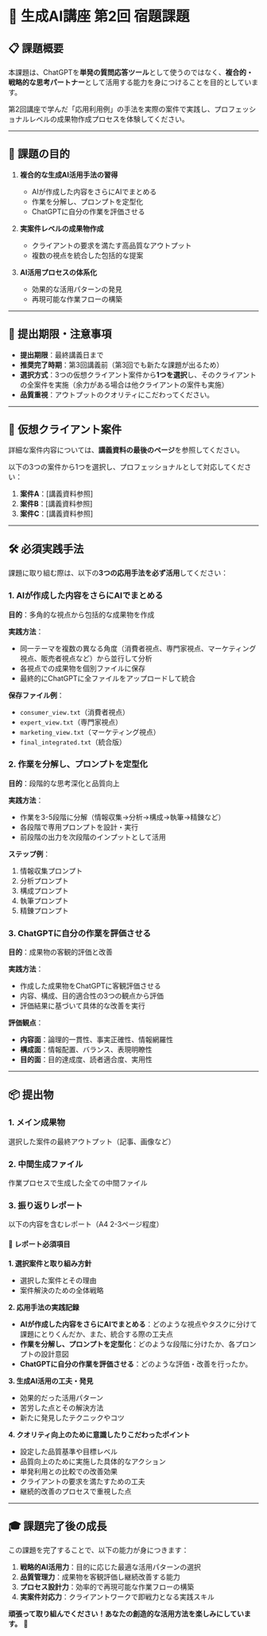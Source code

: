 # 🎯 生成AI講座 第2回 宿題課題

## 📋 課題概要

本課題は、ChatGPTを**単発の質問応答ツール**として使うのではなく、**複合的・戦略的な思考パートナー**として活用する能力を身につけることを目的としています。

第2回講座で学んだ「応用利用例」の手法を実際の案件で実践し、プロフェッショナルレベルの成果物作成プロセスを体験してください。

---

## 🎯 課題の目的

1. **複合的な生成AI活用手法の習得**
   - AIが作成した内容をさらにAIでまとめる
   - 作業を分解し、プロンプトを定型化
   - ChatGPTに自分の作業を評価させる

2. **実案件レベルの成果物作成**
   - クライアントの要求を満たす高品質なアウトプット
   - 複数の視点を統合した包括的な提案

3. **AI活用プロセスの体系化**
   - 効果的な活用パターンの発見
   - 再現可能な作業フローの構築

---

## 📅 提出期限・注意事項

- **提出期限**：最終講義日まで
- **推奨完了時期**：第3回講義前（第3回でも新たな課題が出るため）
- **選択方式**：3つの仮想クライアント案件から**1つを選択**し、そのクライアントの全案件を実施（余力がある場合は他クライアントの案件も実施）
- **品質重視**：アウトプットのクオリティにこだわってください。

---

## 🏢 仮想クライアント案件

詳細な案件内容については、**講義資料の最後のページ**を参照してください。

以下の3つの案件から1つを選択し、プロフェッショナルとして対応してください：

1. **案件A**：[講義資料参照]
2. **案件B**：[講義資料参照] 
3. **案件C**：[講義資料参照]

---

## 🛠️ 必須実践手法

課題に取り組む際は、以下の**3つの応用手法を必ず活用**してください：

### 1. AIが作成した内容をさらにAIでまとめる

**目的**：多角的な視点から包括的な成果物を作成

**実践方法**：
- 同一テーマを複数の異なる角度（消費者視点、専門家視点、マーケティング視点、販売者視点など）から並行して分析
- 各視点での成果物を個別ファイルに保存
- 最終的にChatGPTに全ファイルをアップロードして統合

**保存ファイル例**：
- `consumer_view.txt`（消費者視点）
- `expert_view.txt`（専門家視点）
- `marketing_view.txt`（マーケティング視点）
- `final_integrated.txt`（統合版）

### 2. 作業を分解し、プロンプトを定型化

**目的**：段階的な思考深化と品質向上

**実践方法**：
- 作業を3-5段階に分解（情報収集→分析→構成→執筆→精錬など）
- 各段階で専用プロンプトを設計・実行
- 前段階の出力を次段階のインプットとして活用

**ステップ例**：
1. 情報収集プロンプト
2. 分析プロンプト  
3. 構成プロンプト
4. 執筆プロンプト
5. 精錬プロンプト

### 3. ChatGPTに自分の作業を評価させる

**目的**：成果物の客観的評価と改善

**実践方法**：
- 作成した成果物をChatGPTに客観評価させる
- 内容、構成、目的適合性の3つの観点から評価
- 評価結果に基づいて具体的な改善を実行

**評価観点**：
- **内容面**：論理的一貫性、事実正確性、情報網羅性
- **構成面**：情報配置、バランス、表現明瞭性
- **目的面**：目的達成度、読者適合度、実用性

---

## 📦 提出物

### 1. メイン成果物
選択した案件の最終アウトプット（記事、画像など）

### 2. 中間生成ファイル
作業プロセスで生成した全ての中間ファイル

### 3. 振り返りレポート
以下の内容を含むレポート（A4 2-3ページ程度）

#### 📝 レポート必須項目

**1. 選択案件と取り組み方針**
- 選択した案件とその理由
- 案件解決のための全体戦略

**2. 応用手法の実践記録**
- **AIが作成した内容をさらにAIでまとめる**：どのような視点やタスクに分けて課題にとりくんだか、また、統合する際の工夫点
- **作業を分解し、プロンプトを定型化**：どのような段階に分けたか、各プロンプトの設計意図
- **ChatGPTに自分の作業を評価させる**：どのような評価・改善を行ったか。

**3. 生成AI活用の工夫・発見**
- 効果的だった活用パターン
- 苦労した点とその解決方法
- 新たに発見したテクニックやコツ

**4. クオリティ向上のために意識したりこだわったポイント**
- 設定した品質基準や目標レベル
- 品質向上のために実施した具体的なアクション
- 単発利用との比較での改善効果
- クライアントの要求を満たすための工夫
- 継続的改善のプロセスで重視した点


---

## 🎓 課題完了後の成長

この課題を完了することで、以下の能力が身につきます：

1. **戦略的AI活用力**：目的に応じた最適な活用パターンの選択
2. **品質管理力**：成果物を客観評価し継続改善する能力  
3. **プロセス設計力**：効率的で再現可能な作業フローの構築
4. **実案件対応力**：クライアントワークで即戦力となる実践スキル

**頑張って取り組んでください！あなたの創造的な活用方法を楽しみにしています。** 🚀 